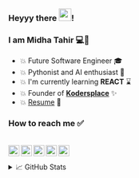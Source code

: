 ### Heyyy there <img src="https://media.giphy.com/media/hvRJCLFzcasrR4ia7z/giphy.gif" width="25px">! 

### I am Midha Tahir 💻🙋‍


- 💥 Future Software Engineer 🎓
- 💥 Pythonist and AI enthusiast 🧠
- 💥 I'm currently learning **REACT** ⌛
- 💥 Founder of **[Kodersplace](https://www.facebook.com/kodersplace/)** ✨
- 💥 [Resume](https://drive.google.com/file/d/1S3ygAcmJo5kEPHY0mhQDxEK_6GYZ31G_/view?usp=sharing) 📝



### How to reach me ✅
<br>
<a href="https://twitter.com/MidhaTahir">
  <img align="left" alt="Midha Tahir | Twitter" width="22px" src="https://cdn.jsdelivr.net/npm/simple-icons@v3/icons/twitter.svg" />
</a>
<a href="https://www.linkedin.com/in/midhatahir1999/">
  <img align="left" alt="Midha Tahir | LinkedIn" width="22px" src="https://cdn.jsdelivr.net/npm/simple-icons@v3/icons/linkedin.svg" />
</a>
<a href="https://www.facebook.com/midha.tahir">
  <img align="left" alt="Midha Tahir | Facebook" width="22px" src="https://cdn.jsdelivr.net/npm/simple-icons@v3/icons/facebook.svg" />
</a>
<a href="https://www.instagram.com/mids_kodersplace/">
  <img align="left" alt="Midha Tahir | Instagram" width="22px" src="https://cdn.jsdelivr.net/npm/simple-icons@v3/icons/instagram.svg" />
</a>
<a href="mailto:midhatahirkhan2011[at]gmail[dot]com">
  <img align="left" alt="Midha Tahir | Email" width="22px" src="https://cdn.jsdelivr.net/npm/simple-icons@v3/icons/gmail.svg" />
</a>
<br>        
<br>                              


<details>
<summary>📈 GitHub Stats</summary>

<p align="center">
<img src='https://github-readme-stats.vercel.app/api?username=MidhaTahir&show_icons=true&theme=algolia' height:'50'>
<img src='https://github-readme-stats.vercel.app/api/top-langs/?username=MidhaTahir&theme=algolia'>
</p>

</details>
